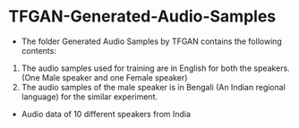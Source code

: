 # TFGAN-Generated-Audio-Samples
- The folder Generated Audio Samples by TFGAN contains the following  contents:
1. The audio samples used for training are in English for both the speakers. (One Male speaker and one Female speaker)
2. The audio samples of the male speaker is in Bengali (An Indian regional language) for the similar experiment.
- Audio data of 10 different speakers from India 
